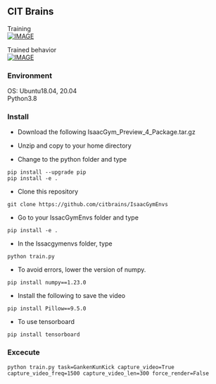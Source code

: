## CIT Brains

Training  
[![IMAGE](http://img.youtube.com/vi/ZAp_mbiJEBI/0.jpg)](https://youtu.be/ZAp_mbiJEBI)

Trained behavior  
[![IMAGE](http://img.youtube.com/vi/eFTWFfTdans/0.jpg)](https://youtu.be/eFTWFfTdans)

### Environment  
OS: Ubuntu18.04, 20.04  
Python3.8  

### Install
  
- Download the following
IsaacGym_Preview_4_Package.tar.gz

- Unzip and copy to your home directory

- Change to the python folder and type
```
pip install --upgrade pip
pip install -e .
```

- Clone this repository
```
git clone https://github.com/citbrains/IsaacGymEnvs
```

- Go to your IssacGymEnvs folder and type
```
pip install -e .
```

- In the Issacgymenvs folder, type
```
python train.py
```

- To avoid errors, lower the version of numpy.
```
pip install numpy==1.23.0
```

- Install the following to save the video
```
pip install Pillow==9.5.0
```

- To use tensorboard
```
pip install tensorboard
```

### Excecute

```
python train.py task=GankenKunKick capture_video=True capture_video_freq=1500 capture_video_len=300 force_render=False
```
